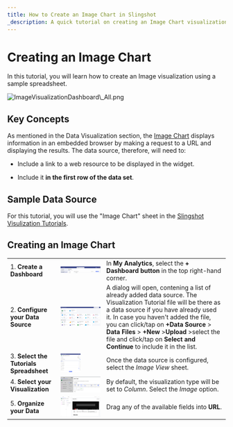 ```yaml
---
title: How to Create an Image Chart in Slingshot 
_description: A quick tutorial on creating an Image Chart visualization using a sample spreadsheet.
---
```


# Creating an Image Chart

In this tutorial, you will learn how to create an Image visualization
using a sample spreadsheet.

<img src="images/ImageVisualizationDashboard_All.png" alt="ImageVisualizationDashboard\_All.png" class="responsive-img" />

## Key Concepts

As mentioned in the Data Visualization section, the [Image Chart](image-chart.md) displays information in an embedded browser by making
a request to a URL and displaying the results. The data source,
therefore, will need to:

  - Include a link to a web resource to be displayed in the widget.

  - Include it **in the first row of the data set**.

## Sample Data Source

For this tutorial, you will use the "Image Chart" sheet in the [Slingshot Visulization Tutorials](https://download.infragistics.com/reportplus/help/samples/Reveal_Visualization_Tutorials.xlsx).

## Creating an Image Chart

|                                          |                                                                                                |                                                                                                                                                      |
| ---------------------------------------- | ---------------------------------------------------------------------------------------------- | ---------------------------------------------------------------------------------------------------------------------------------------------------- |
| 1\. **Create a Dashboard**               | <img src="images/creating-dashboard.png" alt="Tutorials-Create-New-Dashboard" class="responsive-img" />                   | In **My Analytics**, select the **+ Dashboard button** in the top right-hand corner. |
| 2\. **Configure your Data Source**       | <img src="images/select-your-data-source.png" alt="Tutorials-Select-Data-Source" class="responsive-img" />                       | A dialog will open, contening a list of already added data source. The Visualization Tutorial file will be there as a data source if you have already used it. In case you haven't added the file, you can click/tap on **+Data Source** > **Data Files** > **+New** >**Upload** >select the file and click/tap on **Select and Continue** to include it in the list.|
| 3\. **Select the Tutorials Spreadsheet** | <img src="images/select-image-view.png" alt="Tutorials-Select-Image-View-Spreadsheet" class="responsive-img" width="50%"/> | Once the data source is configured, select the *Image View* sheet.                                |
| 4\. **Select your Visualization**        | <img src="images/image-chart-type.png" alt="Tutorial-Image-View-Select" class="responsive-img" />                           | By default, the visualization type will be set to *Column*. Select the *Image* option.                                                               |
| 5\. **Organize your Data**               | <img src="images/using-image-chart.png" alt="Tutorials-ImageView-Organizing-Data" class="responsive-img" />         | Drag any of the available fields into **URL**.                                                                                                       |
